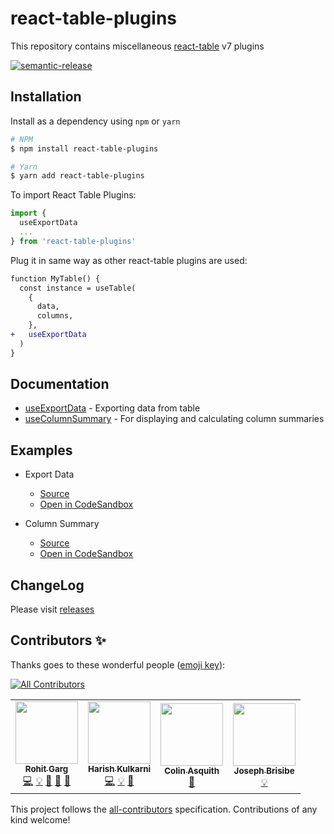 # react-table-plugins

This repository contains miscellaneous [react-table](https://github.com/tannerlinsley/react-table) v7 plugins

<a href="#badge"><img alt="semantic-release" src="https://img.shields.io/badge/%20%20%F0%9F%93%A6%F0%9F%9A%80-semantic--release-e10079.svg"></a>
<a href="https://npmjs.com/package/react-table-plugins" rel="nofollow">
<img alt="" src="https://img.shields.io/npm/v/react-table-plugins" style="max-width:100%;">
</a>

## Installation

Install as a dependency using `npm` or `yarn`

```bash
# NPM
$ npm install react-table-plugins

# Yarn
$ yarn add react-table-plugins
```

To import React Table Plugins:

```js
import {
  useExportData
  ...
} from 'react-table-plugins'
```

Plug it in same way as other react-table plugins are used:

```diff
function MyTable() {
  const instance = useTable(
    {
      data,
      columns,
    },
+   useExportData
  )
}
```

## Documentation

- [useExportData](./docs/useExportData.md) - Exporting data from table
- [useColumnSummary](./docs/useColumnSummary.md) - For displaying and calculating column summaries

## Examples

- Export Data

  - [Source](https://github.com/gargroh/react-table-plugins/tree/master/examples/export-data)
  - [Open in CodeSandbox](https://codesandbox.io/s/github/gargroh/react-table-plugins/tree/master/examples/export-data)

- Column Summary
  - [Source](https://github.com/gargroh/react-table-plugins/tree/master/examples/column-summary)
  - [Open in CodeSandbox](https://codesandbox.io/s/github/gargroh/react-table-plugins/tree/master/examples/column-summary)

## ChangeLog

Please visit [releases](https://github.com/gargroh/react-table-plugins/releases)

## Contributors ✨

Thanks goes to these wonderful people ([emoji key](https://allcontributors.org/docs/en/emoji-key)):

<!-- ALL-CONTRIBUTORS-BADGE:START - Do not remove or modify this section -->
[![All Contributors](https://img.shields.io/badge/all_contributors-4-orange.svg?style=flat-square)](#contributors-)
<!-- ALL-CONTRIBUTORS-BADGE:END -->

<!-- ALL-CONTRIBUTORS-LIST:START - Do not remove or modify this section -->
<!-- prettier-ignore-start -->
<!-- markdownlint-disable -->
<table>
  <tr>
    <td align="center"><a href="https://github.com/gargroh"><img src="https://avatars3.githubusercontent.com/u/42495927?v=4" width="100px;" alt=""/><br /><sub><b>Rohit Garg</b></sub></a><br /><a href="https://github.com/gargroh/react-table-plugins/commits?author=gargroh" title="Code">💻</a> <a href="#example-gargroh" title="Examples">💡</a> <a href="#plugin-gargroh" title="Plugin/utility libraries">🔌</a> <a href="https://github.com/gargroh/react-table-plugins/pulls?q=is%3Apr+reviewed-by%3Agargroh" title="Reviewed Pull Requests">👀</a> <a href="#tool-gargroh" title="Tools">🔧</a></td>
    <td align="center"><a href="https://github.com/07harish"><img src="https://avatars3.githubusercontent.com/u/27046938?v=4" width="100px;" alt=""/><br /><sub><b>Harish Kulkarni</b></sub></a><br /><a href="https://github.com/gargroh/react-table-plugins/commits?author=07harish" title="Code">💻</a> <a href="#example-07harish" title="Examples">💡</a> <a href="#plugin-07harish" title="Plugin/utility libraries">🔌</a></td>
    <td align="center"><a href="http://www.propellersoftware.net"><img src="https://avatars1.githubusercontent.com/u/119640?v=4" width="100px;" alt=""/><br /><sub><b>Colin Asquith</b></sub></a><br /><a href="https://github.com/gargroh/react-table-plugins/commits?author=colinasquith" title="Documentation">📖</a></td>
    <td align="center"><a href="https://github.com/brisibe"><img src="https://avatars1.githubusercontent.com/u/43288228?v=4" width="100px;" alt=""/><br /><sub><b>Joseph Brisibe</b></sub></a><br /><a href="#example-brisibe" title="Examples">💡</a></td>
  </tr>
</table>

<!-- markdownlint-enable -->
<!-- prettier-ignore-end -->
<!-- ALL-CONTRIBUTORS-LIST:END -->

This project follows the [all-contributors](https://github.com/all-contributors/all-contributors) specification. Contributions of any kind welcome!

